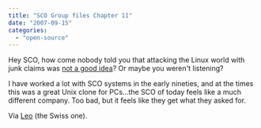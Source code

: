 ```yaml
---
title: "SCO Group files Chapter 11"
date: "2007-09-15"
categories: 
  - "open-source"
---
```


Hey SCO, how come nobody told you that attacking the Linux world with junk claims was [not a good idea](http://biz.yahoo.com/prnews/070914/laf040.html?.v=101)? Or maybe you weren't listening?

I have worked a lot with SCO systems in the early nineties, and at the times this was a great Unix clone for PCs...the SCO of today feels like a much different company. Too bad, but it feels like they get what they asked for.

Via [Leo](http://leo.freeflux.net/blog/archive/2007/09/15/endlich.html) (the Swiss one).
